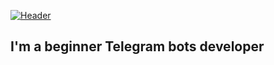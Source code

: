 [![Header](https://github.com/intezya/intezya/blob/main/assets/genshin.gif)](https://loliland.ru/user/intezya)

## I'm a beginner Telegram bots developer

